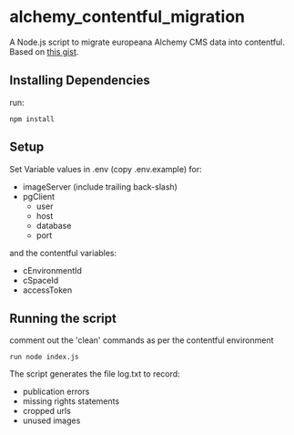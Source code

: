 # alchemy_contentful_migration
A Node.js script to migrate europeana Alchemy CMS data into contentful.
Based on [this gist](https://gist.github.com/andyjmaclean/99d86abddc366f4c3864124a287a59f0).

## Installing Dependencies

run:

    npm install

## Setup
Set Variable values in .env (copy .env.example) for:

* imageServer (include trailing back-slash)
* pgClient
  * user
  * host
  * database
  * port

and the contentful variables:

* cEnvironmentId
* cSpaceId
* accessToken

## Running the script

comment out the 'clean' commands as per the contentful environment

    run node index.js

The script generates the file log.txt to record:

* publication errors
* missing rights statements
* cropped urls
* unused images
